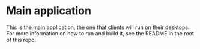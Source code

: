 # Main application
This is the main application, the one that clients will run on their desktops. For more information on how to run and build it, see the README in the root of this repo.
